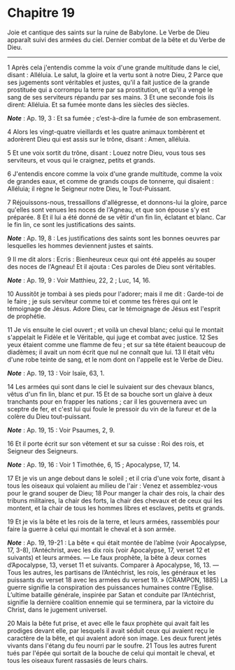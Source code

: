 # Chapitre 19

Joie et cantique des saints sur la ruine de Babylone.
Le Verbe de Dieu apparaît suivi des armées du ciel.
Dernier combat de la bête et du Verbe de Dieu.

***

1 Après cela j'entendis comme la voix d'une grande multitude dans le ciel, disant : Alléluia. Le salut, la gloire et la vertu sont à notre Dieu, 2 Parce que ses jugements sont véritables et justes, qu'il a fait justice de la grande prostituée qui a corrompu la terre par sa prostitution, et qu'il a vengé le sang de ses serviteurs répandu par ses mains. 3 Et une seconde fois ils dirent: Alléluia. Et sa fumée monte dans les siècles des siècles.

***Note*** :  Ap. 19, 3 : Et sa fumée ; c’est-à-dire la fumée de son embrasement.


4 Alors les vingt-quatre vieillards et les quatre animaux tombèrent et adorèrent Dieu qui est assis sur le trône, disant : Amen, alléluia.


5 Et une voix sortit du trône, disant : Louez notre Dieu, vous tous ses serviteurs, et vous qui le craignez, petits et grands.


6 J'entendis encore comme la voix d'une grande multitude, comme la voix de grandes eaux, et comme de grands coups de tonnerre, qui disaient : Alléluia; il règne le Seigneur notre Dieu, le Tout-Puissant.


7 Réjouissons-nous, tressaillons d'allégresse, et donnons-lui la gloire, parce qu'elles sont venues les noces de l'Agneau, et que son épouse s'y est préparée. 8 Et il lui a été donné de se vêtir d'un fin lin, éclatant et blanc. Car le fin lin, ce sont les justifications des saints.

***Note*** :  Ap. 19, 8 : Les justifications des saints sont les bonnes oeuvres par lesquelles les hommes deviennent justes et saints.


9 Il me dit alors : Ecris : Bienheureux ceux qui ont été appelés au souper des noces de l'Agneau! Et il ajouta : Ces paroles de Dieu sont véritables.

***Note*** :  Ap. 19, 9 : Voir Matthieu, 22, 2 ; Luc, 14, 16.

10 Aussitôt je tombai à ses pieds pour l'adorer; mais il me dit : Garde-toi de le faire ; je suis serviteur comme toi et comme tes frères qui ont le témoignage de Jésus. Adore Dieu, car le témoignage de Jésus est l'esprit de prophétie.


11 Je vis ensuite le ciel ouvert ; et voilà un cheval blanc; celui qui le montait s'appelait le Fidèle et le Véritable, qui juge et combat avec justice. 12 Ses yeux étaient comme une flamme de feu ; et sur sa tête étaient beaucoup de diadèmes; il avait un nom écrit que nul ne connaît que lui. 13 Il était vêtu d'une robe teinte de sang, et le nom dont on l'appelle est le Verbe de Dieu.

***Note*** :  Ap. 19, 13 : Voir Isaïe, 63, 1.

14 Les armées qui sont dans le ciel le suivaient sur des chevaux blancs, vêtus d'un fin lin, blanc et pur. 15 Et de sa bouche sort un glaive à deux tranchants pour en frapper les nations ; car il les gouvernera avec un sceptre de fer, et c'est lui qui foule le pressoir du vin de la fureur et de la colère du Dieu tout-puissant.

***Note*** :  Ap. 19, 15 : Voir Psaumes, 2, 9.

16 Et il porte écrit sur son vêtement et sur sa cuisse : Roi des rois, et Seigneur des Seigneurs.

***Note*** :  Ap. 19, 16 : Voir 1 Timothée, 6, 15 ; Apocalypse, 17, 14.


17 Et je vis un ange debout dans le soleil ; et il cria d'une voix forte, disant à tous les oiseaux qui volaient au milieu de l'air : Venez et assemblez-vous pour le grand souper de Dieu; 18 Pour manger la chair des rois, la chair des tribuns militaires, la chair des forts, la chair des chevaux et de ceux qui les montent, et la chair de tous les hommes libres et esclaves, petits et grands.


19 Et je vis la bête et les rois de la terre, et leurs armées, rassemblés pour faire la guerre à celui qui montait le cheval et à son armée.

***Note*** :  Ap. 19, 19-21 : La bête « qui était montée de l’abîme (voir Apocalypse, 17, 3-8), l’Antéchrist, avec les dix rois (voir Apocalypse, 17, verset 12 et suivants) et leurs armées. ― Le faux prophète, la bête à deux cornes d’Apocalypse, 13, verset 11 et suivants. Comparer à Apocalypse, 16, 13. ― Tous les autres, les partisans de l’Antéchrist, les rois, les généraux et les puissants du verset 18 avec les armées du verset 19. » (CRAMPON, 1885) La guerre signifie la conspiration des puissances humaines contre l’Eglise. L’ultime bataille générale, inspirée par Satan et conduite par l’Antéchrist, signifie la dernière coalition ennemie qui se terminera, par la victoire du Christ, dans le jugement universel.

20 Mais la bête fut prise, et avec elle le faux prophète qui avait fait les prodiges devant elle, par lesquels il avait séduit ceux qui avaient reçu le caractère de la bête, et qui avaient adoré son image. Les deux furent jetés vivants dans l'étang du feu nourri par le soufre. 21 Tous les autres furent tués par l'épée qui sortait de la bouche de celui qui montait le cheval, et tous les oiseaux furent rassasiés de leurs chairs.

